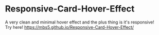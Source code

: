 # Responsive-Card-Hover-Effect
A very clean and minimal hover effect and the plus thing is it's responsive!
Try here!
https://mbs5.github.io/Responsive-Card-Hover-Effect/

